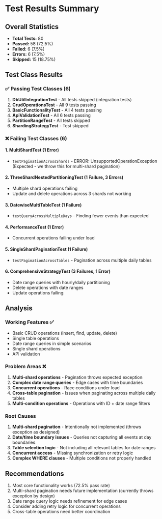 # Test Results Summary

## Overall Statistics
- **Total Tests:** 80
- **Passed:** 58 (72.5%)
- **Failed:** 6 (7.5%)
- **Errors:** 6 (7.5%)
- **Skipped:** 15 (18.75%)

## Test Class Results

### ✅ Passing Test Classes (6)
1. **DbUtilIntegrationTest** - All tests skipped (integration tests)
2. **CrudOperationsTest** - All 9 tests passing
3. **BasicFunctionalityTest** - All 4 tests passing
4. **ApiValidationTest** - All 6 tests passing
5. **PartitionRangeTest** - All tests skipped
6. **ShardingStrategyTest** - Test skipped

### ❌ Failing Test Classes (6)

#### 1. **MultiShardTest** (1 Error)
- `testPaginationAcrossShards` - ERROR: UnsupportedOperationException (Expected - we throw this for multi-shard pagination)

#### 2. **ThreeShardNestedPartitioningTest** (1 Failure, 3 Errors)
- Multiple shard operations failing
- Update and delete operations across 3 shards not working

#### 3. **DatewiseMultiTableTest** (1 Failure)
- `testQueryAcrossMultipleDays` - Finding fewer events than expected

#### 4. **PerformanceTest** (1 Error)
- Concurrent operations failing under load

#### 5. **SingleShardPaginationTest** (1 Failure)
- `testPaginationAcrossTables` - Pagination across multiple daily tables

#### 6. **ComprehensiveStrategyTest** (3 Failures, 1 Error)
- Date range queries with hourly/daily partitioning
- Delete operations with date ranges
- Update operations failing

## Analysis

### Working Features ✅
- Basic CRUD operations (insert, find, update, delete)
- Single table operations
- Date range queries in simple scenarios
- Single shard operations
- API validation

### Problem Areas ❌
1. **Multi-shard operations** - Pagination throws expected exception
2. **Complex date range queries** - Edge cases with time boundaries
3. **Concurrent operations** - Race conditions under load
4. **Cross-table pagination** - Issues when paginating across multiple daily tables
5. **Multi-condition operations** - Operations with ID + date range filters

### Root Causes
1. **Multi-shard pagination** - Intentionally not implemented (throws exception as designed)
2. **Date/time boundary issues** - Queries not capturing all events at day boundaries
3. **Table selection logic** - Not including all relevant tables for date ranges
4. **Concurrent access** - Missing synchronization or retry logic
5. **Complex WHERE clauses** - Multiple conditions not properly handled

## Recommendations
1. Most core functionality works (72.5% pass rate)
2. Multi-shard pagination needs future implementation (currently throws exception by design)
3. Date range query logic needs refinement for edge cases
4. Consider adding retry logic for concurrent operations
5. Cross-table operations need better coordination